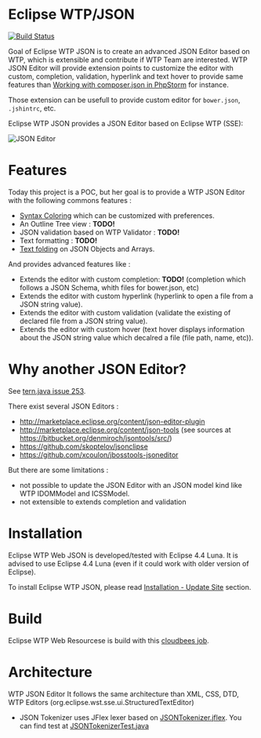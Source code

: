 # Eclipse WTP/JSON

[![Build Status](https://secure.travis-ci.org/angelozerr/eclipse-wtp-json.png)](http://travis-ci.org/angelozerr/eclipse-wtp-json)

Goal of Eclipse WTP JSON is to create an advanced JSON Editor based on WTP, which is extensible and contribute if WTP Team are interested. WTP JSON Editor will provide extension points to customize the editor with custom, completion, validation, hyperlink and text hover to provide same features than [Working with composer.json in PhpStorm](http://blog.jetbrains.com/phpstorm/2015/01/working-with-composer-json-in-phpstorm/) for instance.

Those extension can be usefull to provide custom editor for `bower.json`, `.jshintrc`, etc.

Eclipse WTP JSON provides a JSON Editor based on Eclipse WTP (SSE):

![JSON Editor](https://github.com/angelozerr/eclipse-wtp-json/wiki/images/JSONEditorOverview.png)  

# Features

Today this project is a POC, but her goal is to provide a WTP JSON Editor with the following commons features :

- [Syntax Coloring](https://github.com/angelozerr/eclipse-wtp-json/wiki/SyntaxColoring) which can be customized with preferences.
- An Outline Tree view : **TODO!**
- JSON validation based on WTP Validator : **TODO!**
- Text formatting : **TODO!**
- [Text folding](https://github.com/angelozerr/eclipse-wtp-json/wiki/TextFolding) on JSON Objects and Arrays.

And provides advanced features like : 
 
 - Extends the editor with custom completion: **TODO!** (completion which follows a JSON Schema, whith files for bower.json, etc)
 - Extends the editor with custom hyperlink (hyperlink to open a file from a JSON string value).
 - Extends the editor with custom validation (validate the existing of declared file from a JSON string value).
 - Extends the editor with custom hover (text hover displays information about the JSON string value which decalred a file (file path, name, etc)).

# Why another JSON Editor?

See [tern.java issue 253](https://github.com/angelozerr/tern.java/issues/253).

There exist several JSON Editors :

 - http://marketplace.eclipse.org/content/json-editor-plugin
 - http://marketplace.eclipse.org/content/json-tools (see sources at https://bitbucket.org/denmiroch/jsontools/src/)
 - https://github.com/skoptelov/jsonclipse
 - https://github.com/xcoulon/jbosstools-jsoneditor

But there are some limitations : 

 - not possible to update the JSON Editor with an JSON model kind like WTP IDOMModel and ICSSModel.
 - not extensible to extends completion and validation

# Installation

Eclipse WTP Web JSON is developed/tested with Eclipse 4.4 Luna. It is advised to use Eclipse 4.4 Luna (even if it could work with older version of Eclipse).

To install Eclipse WTP JSON, please read [Installation - Update Site](https://github.com/angelozerr/eclipse-wtp-json/wiki/InstallationUpdateSite) section.
 
# Build

Eclipse WTP Web Resourcese is build with this [cloudbees job](https://opensagres.ci.cloudbees.com/job/eclipse-wtp-json/).

# Architecture 

WTP JSON Editor It follows the same architecture than XML, CSS, DTD, WTP Editors (org.eclipse.wst.sse.ui.StructuredTextEditor) 

 * JSON Tokenizer uses JFlex lexer based on [JSONTokenizer.jflex](https://github.com/angelozerr/eclipse-wtp-json/blob/master/core/org.eclipse.wst.json.core/Resource/parserTools/highlighting/JSONTokenizer.jflex). You can find test at [JSONTokenizerTest.java]( https://github.com/angelozerr/eclipse-wtp-json/blob/master/core/org.eclipse.wst.json.core.tests/src/org/eclipse/wst/json/core/internal/parser/JSONTokenizerTest.java)
 
 
